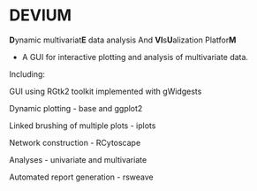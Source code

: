 DEVIUM
======

<b>D</b>ynamic multivariat<b>E</b> data analysis And <b>VI</b>s<b>U</b>alization Platfor<b>M</b>

 - A GUI for interactive plotting and analysis of multivariate data.
 
 Including: 
 
 GUI using RGtk2 toolkit implemented with gWidgests 
 
 Dynamic plotting - base and ggplot2 
 
 Linked brushing of multiple plots -  iplots
 
 Network construction - RCytoscape
 
 Analyses - univariate and multivariate
 
 Automated report generation - rsweave
